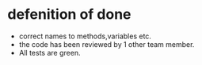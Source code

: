 
# defenition of done
- correct names to methods,variables etc.
- the code has been reviewed by 1 other team member.
- All tests are green.
